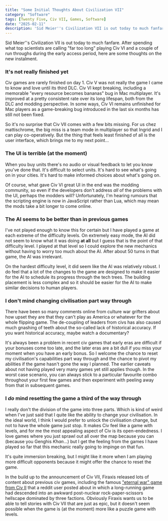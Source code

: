 ```yaml
---
title: "Some Initial Thoughts About Civilization VII"
category: "Software"
tags: [Twenty Five, Civ VII, Games, Software]
date: "2025-02-11"
description: 'Sid Meier''s Civilization VII is out today to much fanfare. After spending what top scientists are calling "far too long" playing Civ VI and a couple of run throughs during the early access period, here are some thoughts on the new instalment.'
---
```

Sid Meier''s Civilization VII is out today to much fanfare. After spending what top scientists are calling "far too long" playing Civ VI and a couple of run throughs during the early access period, here are some thoughts on the new instalment.

### It's not really finished yet

Civ games are rarely finished on day 1. Civ V was not really the game I came to know and love until its third DLC. Civ VI kept breaking, including a memorable "every resource becomes bananas" bug in Mac multiplayer. It's improved at a pretty consistent rate over its long lifespan, both from the DLC and modding perspective. In some ways, Civ VI remains unfinished for Mac players as a game-breaking bug introduced in the last six months has still not been fixed.

So it's no surprise that Civ VII comes with a few bits missing. For us chez mattischrome, the big miss is a team mode in multiplayer so that Ingrid and I can play co-operatively. But the thing that feels least finished of all is the user interface, which brings me to my next point...

### The UI is terrible (at the moment)
When you buy units there's no audio or visual feedback to let you know you've done that. It's difficult to select units. It's hard to see what's going on in your cities. It's hard to make informed choices about what's going on. 

Of course, what gave Civ VI great UI in the end was the modding community, so even if the developers don't address _all_ of the problems with the UI, perhaps the modders will? Unfortunately, I'm hearing rumours that the scripting engine is now in JavaScript rather than Lua, which may mean the mods take a bit longer to come online. 

### The AI seems to be better than in previous games

I've not played enough to know this for certain but I have played a game at each extreme of the difficulty levels. On extremely easy mode, the AI did not seem to know what it was doing **at all** but I guess that is the point of that difficulty level. I played at that level so I could explore the new mechanics without having to worry too much about the AI. After about 50 turns in that game, the AI was irrelevant.

On the hardest difficulty level, it did seem like the AI was relatively robust. I do feel that a lot of the changes to the game are designed to make it easier for the AI to schedule its progress through the tech trees. The building placement is less complex and so it should be easier for the AI to make similar decisions to human players. 

### I don't mind changing civilisation part way through

There have been so many comments online from culture war grifters about how upset they are that they can't play as America or whatever for the whole flipping game. The de-coupling of leaders from civs has also caused much gnashing of teeth about the so-called lack of historical accuracy. If you want historical accuracy, maybe watch a documentary? 

It's always been a problem in recent civ games that early eras are difficult if your bonuses come too late, and the later eras are a bit dull if you miss your moment when you have an early bonus. So I welcome the chance to reset my civilisation's capabilities part way through and the chance to pivot my abilities if the game hasn't gone the way I planned. The earlier caveats about not having played very many games yet still applies though. In the worst case scenario, you can always stick to a particular favourite combo throughout your first few games and then experiment with peeling away from that in subsequent games.

### I _do_ mind resetting the game a third of the way through
I really don't the division of the game into three parts. Which is kind of weird when I've just said that I quite like the ability to change your civilisation. In the ideal world, I think I would prefer to unlock the civilisation change, but not to have the whole game just stop. It makes Civ feel like a game with levels, and for me the most appealing aspect of Civ is its open-endedness. I love games where you just sprawl out all over the map because you can (because you Genghis _Khan_...) but I get the feeling from the games I have played so far that this mechanic really going to impinge on that fun.

It's quite immersion breaking, but I might like it more when I am playing more difficult opponents because it might offer the chance to reset the game. 

In the build up to the announcement of Civ VII, Firaxis released lots of content about previous civ games, including the famous ["eternal war" game from Civ II](https://civilization.fandom.com/wiki/Eternal_War_(Civ2)) that a reddit user posted about in which a long-running game had descended into an awkward post-nuclear rock-paper-scissors hellscape dominated by three factions. Obviously Firaxis wants us to be able to tell stories with Civ VII that are just as epic, but it doesn't seem possible when the game is (at the moment) more like a puzzle game with levels. 